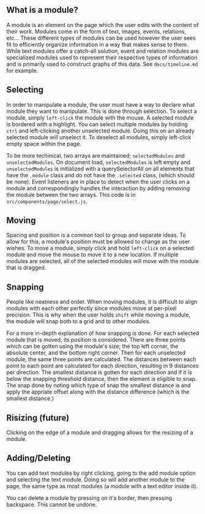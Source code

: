 ## What is a module?
A module is an element on the page which the user edits with the content of their work. Modules come in the form of text, images, events, relations, etc... These different types of modules can be used however the user sees fit to efficiently organize information in a way that makes sense to them. While text modules offer a catch-all solution, event and relation modules are specialized modules used to represent their respective types of information and is primarily used to construct graphs of this data. See `docs/timeline.md` for example.

## Selecting
In order to manipulate a module, the user must have a way to declare what module they want to manipulate. This is done through selection. To select a module, simply `left-click` the module with the mouse. A selected module is bordered with a highlight. You can select multiple modules by holding `ctrl` and left-clicking another unselected module. Doing this on an already selected module will unselect it. To deselect all modules, simply left-click empty space within the page.

To be more techinical, two arrays are maintained; `selectedModules` and `unselectedModules`. On document load, `selectedModules` is left empty and `unselectedModules` is initialized with a querySelectorAll on all elements that have the `.module` class and do not have the `.selected` class, (which should be none). Event listeners are in place to detect when the user clicks on a module and correspondingly handles the interaction by adding removing the module between the two arrays. This code is in `src/components/page/select.js`.

## Moving
Spacing and position is a common tool to group and separate ideas. To allow for this, a module's position must be allowed to change as the user wishes. To move a module, simply click and hold `left-click` on a selected module and move the mouse to move it to a new location. If multiple modules are selected, all of the selected modules will move with the module that is dragged.

## Snapping
People like neatness and order. When moving modules, it is difficult to align modules with each other perfectly since modules move at per-pixel precision. This is why when the user holds `shift` while moving a module, the module will snap both to a grid and to other modules. 

For a more in-depth explanation of how snapping is done. For each selected module that is moved, its position is considered. There are three points which can be gotten using the module's size; the top left corner, the absolute center, and the bottom right corner. Then for each unselected module, the same three points are calculated. The distances between each point to each point are calculated for each direction, resulting in 9 distances per direction. The smallest distance is gotten for each direction and if it is below the snapping threshold distance, then the element is eligible to snap. The snap done by noting which type of snap the smallest distance is and apply the appriate offset along with the distance difference (which is the smallest distance.) 

## Risizing (future)
Clicking on the edge of a module and dragging allows for the resizing of a module.

## Adding/Deleting
You can add text modules by right clicking, going to the add module option and selecting the text module. Doing so will add another module to the page, the same type as most modules (a module with a text editor inside it). 

You can delete a module by pressing on it's border, then pressing backspace. This cannot be undone.